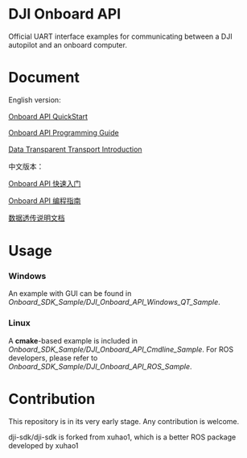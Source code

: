DJI Onboard API
========================

Official UART interface examples for communicating between a DJI autopilot and an onboard computer.

Document
============

English version:

 [Onboard API QuickStart](Onboard_API_Doc/en/Onboard_API_QuickStart.md)
　
  
 [Onboard API Programming Guide](Onboard_API_Doc/en/Onboard_API_ProgrammingGuide.md)

 [Data Transparent Transport Introduction](Onboard_API_Doc/en/Data_Transparent_Transport_Introduction.md)
　

中文版本：

[Onboard API 快速入门](Onboard_API_Doc/cn/Onboard_API_快速入门.md)　

[Onboard API 编程指南](Onboard_API_Doc/cn/Onboard_API_编程指南.md)

[数据透传说明文档](Onboard_API_Doc/cn/数据透传说明文档.md)

Usage
=========
### Windows ###

An example with GUI can be found in *Onboard_SDK_Sample/DJI_Onboard_API_Windows_QT_Sample*.

### Linux ###

A **cmake**-based example is included in *Onboard_SDK_Sample/DJI_Onboard_API_Cmdline_Sample*. For ROS developers, please refer to *Onboard_SDK_Sample/DJI_Onboard_API_ROS_Sample*.

Contribution
=========
This repository is in its very early stage. Any contribution is welcome.


dji-sdk/dji-sdk is forked from xuhao1, which is a better ROS package developed by xuhao1
